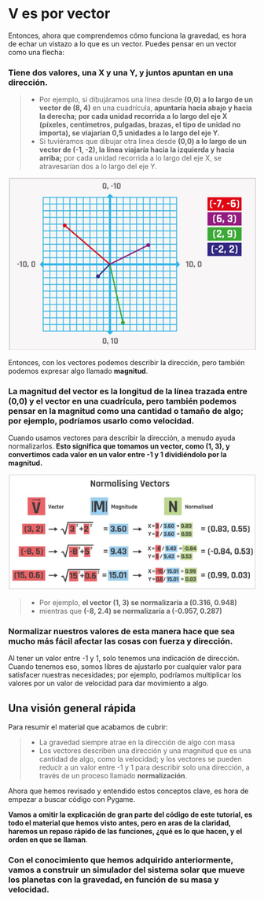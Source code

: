 # V es por vector
Entonces, ahora que comprendemos cómo funciona la gravedad, es hora de echar un vistazo a lo que es un vector. Puedes pensar en un vector como una flecha:

### Tiene dos valores, una X y una Y, y juntos apuntan en una dirección. 

>- Por ejemplo, si dibujáramos una línea desde **(0,0) a lo largo de un vector de (8, 4)** en una cuadrícula, **apuntaría hacia abajo y hacia la derecha; por cada unidad recorrida a lo largo del eje X (píxeles, centímetros, pulgadas, brazas, el tipo de unidad no importa), se viajarían 0,5 unidades a lo largo del eje Y.**
>- Si tuviéramos que dibujar otra línea desde **(0,0) a lo largo de un vector de (-1, -2), la línea viajaría hacia la izquierda y hacia arriba;** por cada unidad recorrida a lo largo del eje X, se atravesarían dos a lo largo del eje Y.

![](https://github.com/Ezzzzzzzzzzzzzz/Taller_PyG/blob/pyg_partII/PracticasPyG/Practica6/vectors.JPG)

Entonces, con los vectores podemos describir la dirección, pero también podemos expresar algo llamado **magnitud**. 

### La magnitud del vector es la longitud de la línea trazada entre (0,0) y el vector en una cuadrícula, pero también podemos pensar en la magnitud como una cantidad o tamaño de algo; por ejemplo, podríamos usarlo como velocidad. 

Cuando usamos vectores para describir la dirección, a menudo ayuda normalizarlos. **Esto significa que tomamos un vector, como (1, 3), y convertimos cada valor en un valor entre -1 y 1 dividiéndolo por la magnitud.** 

![](https://github.com/Ezzzzzzzzzzzzzz/Taller_PyG/blob/pyg_partII/PracticasPyG/Practica6/Normalization.JPG)

>- Por ejemplo, **el vector (1, 3) se normalizaría a (0.316, 0.948)**
>- mientras que **(-8, 2.4) se normalizaría a (-0.957, 0.287)**

### Normalizar nuestros valores de esta manera hace que sea mucho más fácil afectar las cosas con fuerza y dirección. 

Al tener un valor entre -1 y 1, solo tenemos una indicación de dirección. Cuando tenemos eso, somos libres de ajustarlo por cualquier valor para satisfacer nuestras necesidades; por ejemplo, podríamos multiplicar los valores por un valor de velocidad para dar movimiento a algo.

## Una visión general rápida

Para resumir el material que acabamos de cubrir:
>- La gravedad siempre atrae en la dirección de algo con masa
>- Los vectores describen una dirección y una magnitud que es una cantidad de algo, como la velocidad; y los vectores se pueden reducir a un valor entre -1 y 1 para describir solo una dirección, a través de un proceso llamado **normalización**. 

Ahora que hemos revisado y entendido estos conceptos clave, es hora de empezar a buscar código con Pygame.

**Vamos a omitir la explicación de gran parte del código de este tutorial, es todo el material que hemos visto antes, pero en aras de la claridad, haremos un repaso rápido de las funciones, ¿qué es lo que hacen, y el orden en que se llaman**. 

### Con el conocimiento que hemos adquirido anteriormente, vamos a construir un simulador del sistema solar que mueve los planetas con la gravedad, en función de su masa y velocidad.




<!--stackedit_data:
eyJoaXN0b3J5IjpbLTQzMTE4NTc1MSwtNTk4ODcyOTQwLC0xNT
U1Mjc5MDcsLTIwMjM3NTAyNDcsLTE3NDg4OTcxNTcsLTIwMjUz
MzI4MzMsLTM1MTg1NzA1OCwtNzQ0NzQ3MTIzLDE2Mzg5OTU5Nz
JdfQ==
-->